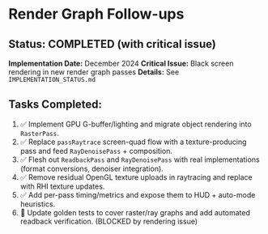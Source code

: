 # Render Graph Follow-ups

## Status: COMPLETED (with critical issue)

**Implementation Date:** December 2024
**Critical Issue:** Black screen rendering in new render graph passes
**Details:** See `IMPLEMENTATION_STATUS.md`

## Tasks Completed:

1. ✅ Implement GPU G-buffer/lighting and migrate object rendering into `RasterPass`.
2. ✅ Replace `passRaytrace` screen-quad flow with a texture-producing pass and feed `RayDenoisePass` + composition.
3. ✅ Flesh out `ReadbackPass` and `RayDenoisePass` with real implementations (format conversions, denoiser integration).
4. ✅ Remove residual OpenGL texture uploads in raytracing and replace with RHI texture updates.
5. ✅ Add per-pass timing/metrics and expose them to HUD + auto-mode heuristics.
6. 🚨 Update golden tests to cover raster/ray graphs and add automated readback verification. (BLOCKED by rendering issue)
